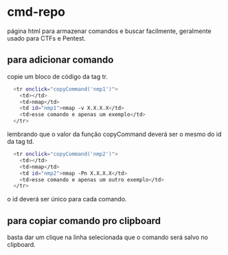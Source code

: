 # cmd-repo
página html para armazenar comandos e buscar facilmente, geralmente usado para CTFs e Pentest.

## para adicionar comando

copie um bloco de código da tag tr.
  
```sh
  <tr onclick="copyCommand('nmp1')">
    <td></td>
    <td>nmap</td>
    <td id="nmp1">nmap -v X.X.X.X</td>
    <td>esse comando e apenas um exemplo</td>
  </tr>
```

lembrando que o valor da função copyCommand deverá ser o mesmo do id da tag td.

```sh
  <tr onclick="copyCommand('nmp2')">
    <td></td>
    <td>nmap</td>
    <td id="nmp2">nmap -Pn X.X.X.X</td>
    <td>esse comando e apenas um outro exemplo</td>
  </tr>
```

o id deverá ser único para cada comando.

## para copiar comando pro clipboard

basta dar um clique na linha selecionada que o comando será salvo no clipboard.
